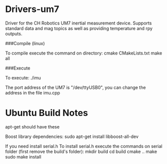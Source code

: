 Drivers-um7
===========

Driver for the CH Robotics UM7 inertial measurement device.
Supports standard data and mag topics as well as providing temperature and rpy outputs.

###Compile (linux)

To compile execute the command on directory:
cmake CMakeLists.txt
make all

###Execute

To execute:
./imu

The port address of the UM7 is "/dev/ttyUSB0", you can change the address in the file imu.cpp

Ubuntu Build Notes
==================
apt-get should have these

Boost library dependencies:
sudo apt-get install libboost-all-dev


If you need install serial.h
To install serial.h execute the commands on serial folder (first remove the build's folder):
mkdir build
cd build
cmake ..
make
sudo make install
